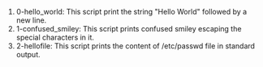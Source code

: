 1. 0-hello_world: This script print the string "Hello World" followed by a new line.
2. 1-confused_smiley: This script prints confused smiley escaping the special characters in it.
3. 2-hellofile: This script prints the content of /etc/passwd file in standard output.
